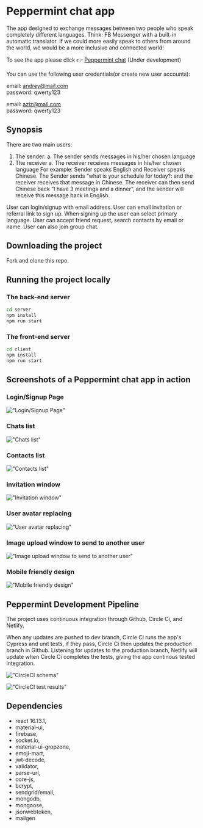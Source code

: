 # Peppermint chat app

The app designed to exchange messages between two people who speak completely different languages. Think: FB Messenger with a built-in automatic translator. If we could more easily speak to others from around the world, we would be a more inclusive and connected world!

To see the app please click 👉 [Peppermint chat](https://peppermint-chat.herokuapp.com/home) (Under development)

You can use the following user credentials(or create new user accounts):

email: andrey@mail.com<br />
password: qwerty123

email: aziz@mail.com<br />
password: qwerty123

## Synopsis

There are two main users:
1. The sender:
  a. The sender sends messages in his/her chosen language
2. The receiver
  a. The receiver receives messages in his/her chosen language
  For example: Sender speaks English and Receiver speaks Chinese. The Sender sends “what is your schedule for today?: and the receiver receives that message in Chinese. The receiver can then send Chinese back “I have 3 meetings and a dinner”, and the sender will receive this message back in English.

User can login/signup with email address. User can email invitation or referral link to sign up. When signing up the user can select primary language. User can accept friend request, search contacts by email or name. User can also join group chat.

## Downloading the project

Fork and clone this repo.

## Running the project locally

### The back-end server

```sh
cd server
npm install
npm run start
```
### The front-end server

```sh
cd client
npm install
npm run start
```

## Screenshots of a Peppermint chat app in action

### Login/Signup Page

!["Login/Signup Page"](https://github.com/hatchways/team-peppermint/blob/add-readme/client/public/images/signup-page.png?raw=true)

### Chats list

!["Chats list"](https://github.com/hatchways/team-peppermint/blob/add-readme/client/public/images/chats.png?raw=true)

### Contacts list

!["Contacts list"](https://github.com/hatchways/team-peppermint/blob/add-readme/client/public/images/contacts.png?raw=true)

### Invitation window

!["Invitation window"](https://github.com/hatchways/team-peppermint/blob/add-readme/client/public/images/invitation-window.png?raw=true)

### User avatar replacing

!["User avatar replacing"](https://github.com/hatchways/team-peppermint/blob/add-readme/client/public/images/user-image-replace-window.png?raw=true)

### Image upload window to send to another user

!["Image upload window to send to another user"](https://github.com/hatchways/team-peppermint/blob/add-readme/client/public/images/upload-window.png?raw=true)

### Mobile friendly design

!["Mobile friendly design"](https://github.com/hatchways/team-peppermint/blob/add-readme/client/public/images/mobile-friendly-design.png?raw=true)

## Peppermint Development Pipeline

The project uses continuous integration through Github, Circle Ci, and Netlify.

When any updates are pushed to dev branch, Circle Ci runs the app's Cypress and unit tests, if they pass, Circle Ci then updates the production branch in Github. Listening for updates to the production branch, Netlify will update when Circle Ci completes the tests, giving the app continous tested integration.

!["CircleCI schema"](https://github.com/hatchways/team-peppermint/blob/dev/client/public/images/cicle.png?raw=true)

!["CircleCI test results"](https://github.com/hatchways/team-peppermint/blob/dev/client/public/images/cirlceci-test.png?raw=true)

## Dependencies

- react 16.13.1,
- material-ui,
- firebase,
- socket.io,
- material-ui-gropzone,
- emoji-mart,
- jwt-decode,
- validator,
- parse-url,
- core-js,
- bcrypt,
- sendgrid/email,
- mongodb,
- mongoose,
- jsonwebtoken,
- mailgen
